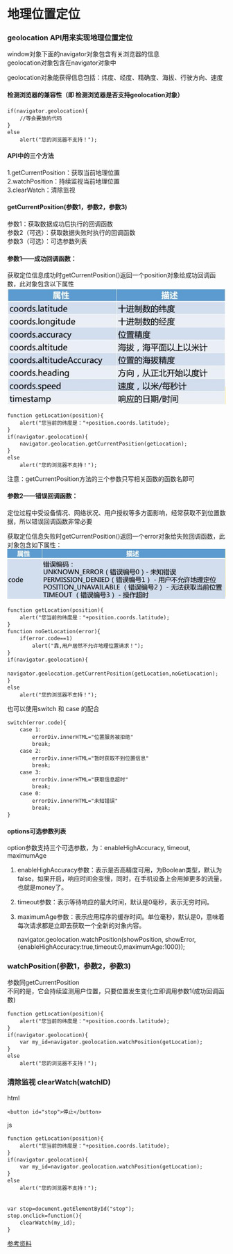 # 地理位置定位
### geolocation API用来实现地理位置定位
window对象下面的navigator对象包含有关浏览器的信息  
geolocation对象包含在navigator对象中

geolocation对象能获得信息包括：纬度、经度、精确度、海拔、行驶方向、速度

#### 检测浏览器的兼容性（即 检测浏览器是否支持geolocation对象）

	if(navigator.geolocation){
		//等会要放的代码
	}
	else
		alert("您的浏览器不支持！");

#### API中的三个方法
1.getCurrentPosition：获取当前地理位置  
2.watchPosition：持续监视当前地理位置  
3.clearWatch：清除监视

#### getCurrentPosition(参数1，参数2，参数3)  
参数1：获取数据成功后执行的回调函数  
参数2（可选）：获取数据失败时执行的回调函数  
参数3（可选）：可选参数列表    

#### 参数1——成功回调函数：  
获取定位信息成功时getCurrentPosition()返回一个position对象给成功回调函数，此对象包含以下属性  
![](images/geo_1.jpg)

	function getLocation(position){
		alert("您当前的纬度是："+position.coords.latitude);
	}
	if(navigator.geolocation){
		navigator.geolocation.getCurrentPosition(getLocation);
	}
	else
		alert("您的浏览器不支持！");

注意：getCurrentPosition方法的三个参数只写相关函数的函数名即可

#### 参数2——错误回调函数：
定位过程中受设备情况、网络状况、用户授权等多方面影响，经常获取不到位置数据，所以错误回调函数非常必要

获取定位信息失败时getCurrentPosition()返回一个error对象给失败回调函数，此对象包含如下属性：  
![](images/geo_2.jpg)

	function getLocation(position){
		alert("您当前的纬度是："+position.coords.latitude);
	}
	function noGetLocation(error){
		if(error.code==1)
			alert("靠,用户居然不允许地理位置请求！");
	}
	if(navigator.geolocation){
		navigator.geolocation.getCurrentPosition(getLocation,noGetLocation);
	}
	else
		alert("您的浏览器不支持！");

也可以使用switch 和 case 的配合

	switch(error.code){
		case 1:
			errorDiv.innerHTML="位置服务被拒绝"
			break;
		case 2:
			errorDiv.innerHTML="暂时获取不到位置信息"
			break;
		case 3:
			errorDiv.innerHTML="获取信息超时"
			break;
		case 0:
			errorDiv.innerHTML="未知错误"
			break;
	}

#### options可选参数列表
option参数支持三个可选参数，为：enableHighAccuracy, timeout, maximumAge   
1. enableHighAccuracy参数：表示是否高精度可用，为Boolean类型，默认为false，如果开启，响应时间会变慢，同时，在手机设备上会用掉更多的流量，也就是money了。  
2. timeout参数：表示等待响应的最大时间，默认是0毫秒，表示无穷时间。  
3. maximumAge参数：表示应用程序的缓存时间。单位毫秒，默认是0，意味着每次请求都是立即去获取一个全新的对象内容。

	navigator.geolocation.watchPosition(showPosition, showError, {enableHighAccuracy:true,timeout:0,maximumAge:1000});

### watchPosition(参数1，参数2，参数3)
参数同getCurrentPosition  
不同的是，它会持续监测用户位置，只要位置发生变化立即调用参数1(成功回调函数)

	function getLocation(position){
		alert("您当前的纬度是："+position.coords.latitude);
	}
	if(navigator.geolocation){
		var my_id=navigator.geolocation.watchPosition(getLocation);
	}
	else
		alert("您的浏览器不支持！");


### 清除监视 clearWatch(watchID)
html

	<button id="stop">停止</button>

js
	
	function getLocation(position){
		alert("您当前的纬度是："+position.coords.latitude);
	}
	if(navigator.geolocation){
		var my_id=navigator.geolocation.watchPosition(getLocation);
	}
	else
		alert("您的浏览器不支持！");
		
		
	var stop=document.getElementById("stop");
	stop.onclick=function(){
		clearWatch(my_id);
	}    


[参考资料](http://www.zhangxinxu.com/wordpress/2011/06/%E6%B5%8F%E8%A7%88%E5%99%A8%E5%9C%B0%E7%90%86%E4%BD%8D%E7%BD%AEgeolocation-api-%E7%AE%80%E4%BB%8B/)